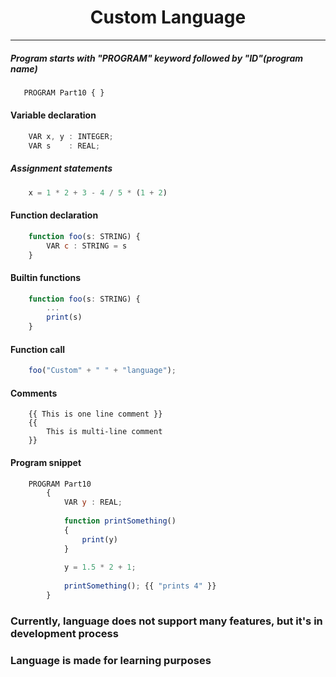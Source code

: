 <p align="center">
    <h1 align="center">Custom Language</h1>
</p>


---

##### Program starts with "PROGRAM" keyword followed by "ID"(program name) </p>

 ```javascript
    PROGRAM Part10 { } 
```

#### Variable declaration
```javascript
    VAR x, y : INTEGER;
    VAR s    : REAL; 
```

##### Assignment statements 
```javascript
    x = 1 * 2 + 3 - 4 / 5 * (1 + 2)
```

#### Function declaration 
```javascript
    function foo(s: STRING) {
        VAR c : STRING = s 
    }   
```

#### Builtin functions
```javascript
    function foo(s: STRING) {
        ... 
        print(s) 
    }   
```

#### Function call 
```javascript
    foo("Custom" + " " + "language");
```


#### Comments 
```
    {{ This is one line comment }}
    {{
        This is multi-line comment
    }}
```

#### Program snippet
```javascript
    PROGRAM Part10
        {
            VAR y : REAL;
                        
            function printSomething()
            {
                print(y)
            }
            
            y = 1.5 * 2 + 1;
            
            printSomething(); {{ "prints 4" }}
        }
```

### Currently, language does not support many features, but it's in development process 
### Language is made for learning purposes